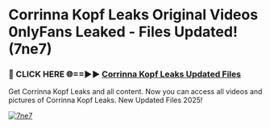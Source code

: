 # Corrinna Kopf Leaks Original Videos 0nlyFans Leaked - Files Updated! (7ne7)

<h3>🔴 CLICK HERE 🌐==►► <a href="https://tinyurl.com/ehrbuxhb" rel="nofollow">Corrinna Kopf Leaks Updated Files</a></h3>

Get Corrinna Kopf Leaks and all content. Now you can access all videos and pictures of Corrinna Kopf Leaks. New Updated Files 2025!

[![7ne7](https://i.imgur.com/lVYEuWS.gif)](https://tinyurl.com/ehrbuxhb)
